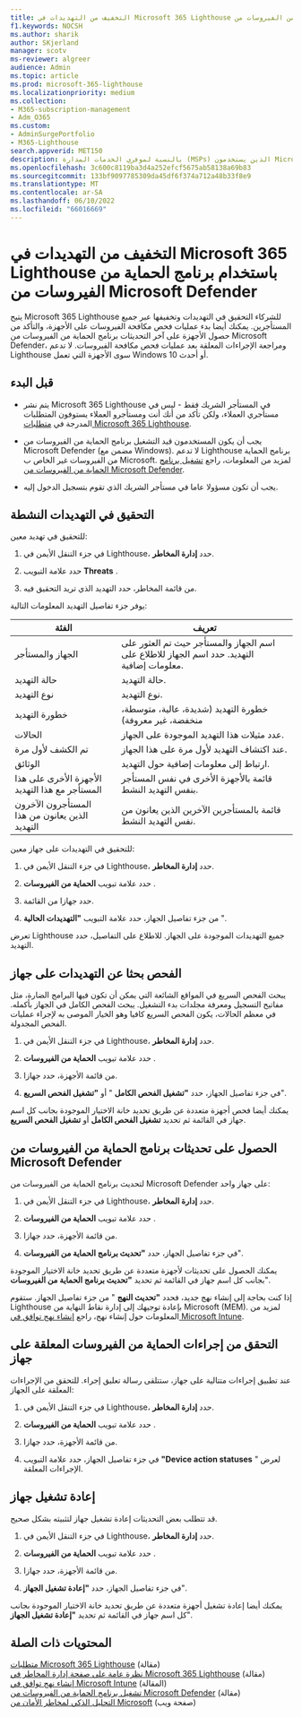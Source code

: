 ```yaml
---
title: التخفيف من التهديدات في Microsoft 365 Lighthouse باستخدام برنامج الحماية من الفيروسات من Microsoft Defender
f1.keywords: NOCSH
ms.author: sharik
author: SKjerland
manager: scotv
ms-reviewer: algreer
audience: Admin
ms.topic: article
ms.prod: microsoft-365-lighthouse
ms.localizationpriority: medium
ms.collection:
- M365-subscription-management
- Adm_O365
ms.custom:
- AdminSurgePortfolio
- M365-Lighthouse
search.appverid: MET150
description: بالنسبة لموفري الخدمات المدارة (MSPs) الذين يستخدمون Microsoft 365 Lighthouse، تعرف على التخفيف من التهديدات باستخدام برنامج الحماية من الفيروسات من Microsoft Defender.
ms.openlocfilehash: 3c600c8119ba3d4a252efcf5675ab58138a69b83
ms.sourcegitcommit: 133bf9097785309da45df6f374a712a48b33f8e9
ms.translationtype: MT
ms.contentlocale: ar-SA
ms.lasthandoff: 06/10/2022
ms.locfileid: "66016669"
---
```

# <a name="mitigate-threats-in-microsoft-365-lighthouse-with-microsoft-defender-antivirus"></a>التخفيف من التهديدات في Microsoft 365 Lighthouse باستخدام برنامج الحماية من الفيروسات من Microsoft Defender

يتيح Microsoft 365 Lighthouse للشركاء التحقيق في التهديدات وتخفيفها عبر جميع المستأجرين. يمكنك أيضا بدء عمليات فحص مكافحة الفيروسات على الأجهزة، والتأكد من حصول الأجهزة على آخر التحديثات برنامج الحماية من الفيروسات من Microsoft Defender، ومراجعة الإجراءات المعلقة بعد عمليات فحص مكافحة الفيروسات. لا تدعم Lighthouse سوى الأجهزة التي تعمل Windows 10 أو أحدث.

## <a name="before-you-begin"></a>قبل البدء

- يتم نشر Microsoft 365 Lighthouse في المستأجر الشريك فقط - ليس في مستأجري العملاء، ولكن تأكد من أنك أنت ومستأجرو العملاء يستوفون المتطلبات المدرجة في [متطلبات Microsoft 365 Lighthouse](m365-lighthouse-requirements.md).

- يجب أن يكون المستخدمون قيد التشغيل برنامج الحماية من الفيروسات من Microsoft Defender (مضمن مع Windows). لا تدعم Lighthouse برنامج الحماية من الفيروسات غير الخاص ب Microsoft. لمزيد من المعلومات، راجع [تشغيل برنامج الحماية من الفيروسات من Microsoft Defender](/mem/intune/user-help/turn-on-defender-windows).

- يجب أن تكون مسؤولا عاما في مستأجر الشريك الذي تقوم بتسجيل الدخول إليه.

## <a name="investigate-active-threats"></a>التحقيق في التهديدات النشطة

للتحقيق في تهديد معين:

1. في جزء التنقل الأيمن في Lighthouse، حدد **إدارة المخاطر**.

2. حدد علامة التبويب **Threats** .

3. من قائمة المخاطر، حدد التهديد الذي تريد التحقيق فيه.

يوفر جزء تفاصيل التهديد المعلومات التالية:

| الفئة                                      | تعريف                                                                                                   |
|-----------------------------------------------|--------------------------------------------------------------------------------------------------------------|
| الجهاز والمستأجر                             | اسم الجهاز والمستأجر حيث تم العثور على التهديد. حدد اسم الجهاز للاطلاع على معلومات إضافية. |
| حالة التهديد                                 | حالة التهديد.                                                                                    |
| نوع التهديد                                   | نوع التهديد.                                                                                              |
| خطورة التهديد                               | خطورة التهديد (شديدة، عالية، متوسطة، منخفضة، غير معروفة)                                                    |
| الحالات                                     | عدد مثيلات هذا التهديد الموجودة على الجهاز.                                                    |
| تم الكشف لأول مرة                                | عند اكتشاف التهديد لأول مرة على هذا الجهاز.                                                           |
| الوثائق                                 | ارتباط إلى معلومات إضافية حول التهديد.                                                             |
| الأجهزة الأخرى على هذا المستأجر مع هذا التهديد | قائمة بالأجهزة الأخرى في نفس المستأجر بنفس التهديد النشط.                                      |
| المستأجرون الآخرون الذين يعانون من هذا التهديد                | قائمة بالمستأجرين الآخرين الذين يعانون من نفس التهديد النشط.                                                         |

للتحقيق في التهديدات على جهاز معين:

1. في جزء التنقل الأيمن في Lighthouse، حدد **إدارة المخاطر**.

2. حدد علامة تبويب **الحماية من الفيروسات** .

3. حدد جهازا من القائمة.

4. من جزء تفاصيل الجهاز، حدد علامة التبويب **"التهديدات الحالية** ".

تعرض Lighthouse جميع التهديدات الموجودة على الجهاز. للاطلاع على التفاصيل، حدد التهديد.

## <a name="scan-for-threats-on-a-device"></a>الفحص بحثا عن التهديدات على جهاز

يبحث الفحص السريع في المواقع الشائعة التي يمكن أن تكون فيها البرامج الضارة، مثل مفاتيح التسجيل ومعرفة مجلدات بدء التشغيل. يبحث الفحص الكامل في الجهاز بأكمله. في معظم الحالات، يكون الفحص السريع كافيا وهو الخيار الموصى به لإجراء عمليات الفحص المجدولة.

1. في جزء التنقل الأيمن في Lighthouse، حدد **إدارة المخاطر**.

2. حدد علامة تبويب **الحماية من الفيروسات** .

3. من قائمة الأجهزة، حدد جهازا.

4. في جزء تفاصيل الجهاز، حدد **"تشغيل الفحص الكامل** " أو **"تشغيل الفحص السريع**".

يمكنك أيضا فحص أجهزة متعددة عن طريق تحديد خانة الاختيار الموجودة بجانب كل اسم جهاز في القائمة ثم تحديد **تشغيل الفحص الكامل** أو **تشغيل الفحص السريع**.

## <a name="get-updates-for-microsoft-defender-antivirus"></a>الحصول على تحديثات برنامج الحماية من الفيروسات من Microsoft Defender

لتحديث برنامج الحماية من الفيروسات من Microsoft Defender على جهاز واحد:

1. في جزء التنقل الأيمن في Lighthouse، حدد **إدارة المخاطر**.

2. حدد علامة تبويب **الحماية من الفيروسات** .

3. من قائمة الأجهزة، حدد جهازا.

4. في جزء تفاصيل الجهاز، حدد **"تحديث برنامج الحماية من الفيروسات**".

يمكنك الحصول على تحديثات لأجهزة متعددة عن طريق تحديد خانة الاختيار الموجودة بجانب كل اسم جهاز في القائمة ثم تحديد **"تحديث برنامج الحماية من الفيروسات**".

إذا كنت بحاجة إلى إنشاء نهج جديد، فحدد **"تحديث النهج** " من جزء تفاصيل الجهاز. ستقوم Lighthouse بإعادة توجيهك إلى إدارة نقاط النهاية من Microsoft (MEM). لمزيد من المعلومات حول إنشاء نهج، راجع [إنشاء نهج توافق في Microsoft Intune](/mem/intune/protect/create-compliance-policy).

## <a name="check-pending-antivirus-actions-on-a-device"></a>التحقق من إجراءات الحماية من الفيروسات المعلقة على جهاز

عند تطبيق إجراءات متتالية على جهاز، ستتلقى رسالة تعليق إجراء. للتحقق من الإجراءات المعلقة على الجهاز:

1. في جزء التنقل الأيمن في Lighthouse، حدد **إدارة المخاطر**.

2. حدد علامة تبويب **الحماية من الفيروسات** .

3. من قائمة الأجهزة، حدد جهازا.

4. في جزء تفاصيل الجهاز، حدد علامة التبويب **"Device action statuses** " لعرض الإجراءات المعلقة.

## <a name="restart-a-device"></a>إعادة تشغيل جهاز

قد تتطلب بعض التحديثات إعادة تشغيل جهاز لتثبيته بشكل صحيح.

1. في جزء التنقل الأيمن في Lighthouse، حدد **إدارة المخاطر**.

2. حدد علامة تبويب **الحماية من الفيروسات** .

3. من قائمة الأجهزة، حدد جهازا.

4. في جزء تفاصيل الجهاز، حدد **"إعادة تشغيل الجهاز**".

يمكنك أيضا إعادة تشغيل أجهزة متعددة عن طريق تحديد خانة الاختيار الموجودة بجانب كل اسم جهاز في القائمة ثم تحديد **"إعادة تشغيل الجهاز**".

## <a name="related-content"></a>المحتويات ذات الصلة

[متطلبات Microsoft 365 Lighthouse](m365-lighthouse-requirements.md) (مقالة)\
[نظرة عامة على صفحة إدارة المخاطر في Microsoft 365 Lighthouse](m365-lighthouse-threat-management-page-overview.md) (مقالة)\
[إنشاء نهج توافق في Microsoft Intune](/mem/intune/protect/create-compliance-policy) (المقالة)\
[تشغيل برنامج الحماية من الفيروسات من Microsoft Defender](/mem/intune/user-help/turn-on-defender-windows) (مقالة)\
[التحليل الذكي لمخاطر الأمان من Microsoft](https://www.microsoft.com/wdsi/threats) (صفحة ويب)
